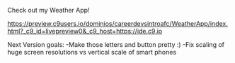 Check out my Weather App!

https://preview.c9users.io/dominios/careerdevsintroafc/WeatherApp/index.html?_c9_id=livepreview0&_c9_host=https://ide.c9.io

Next Version goals:
-Make those letters and button pretty :)
-Fix scaling of huge screen resolutions vs vertical scale of smart phones
